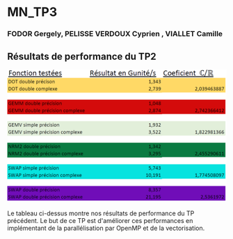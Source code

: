 # MN_TP3
### FODOR Gergely, PELISSE VERDOUX Cyprien , VIALLET Camille

## Résultats de performance du TP2

![Tableau TP2](./pictures/tableauMN.PNG)

Le tableau ci-dessus montre nos résultats de performance du TP précédent. Le but de ce TP est d'améliorer ces performances
en implémentant de la parallélisation par OpenMP et de la vectorisation.